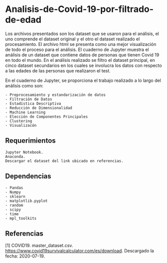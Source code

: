 # Analisis-de-Covid-19-por-filtrado-de-edad

Los archivos presentados son los dataset que se usaron para el análisis, el uno comprende el dataset original y el otro el dataset realizado el procesamiento.
El archivo html se presenta como una mejor visualización de todo el proceso para el análisis.
El cuaderno de Jupyter muestra el análisis de un dataset que contiene datos de personas que tienen Covid 19 en todo el mundo. 
En el análisis realizado se filtro el dataset principal, en cinco dataset secundarios en los cuales se involucra los datos con respecto a las edades de las personas que realizaron el test.

En el cuaderno de Jupyter, se proporciona el trabajo realizado a lo largo del análisis como son:

    - Preprocesamiento y estandarización de datos
    - Filtración de Datos
    - Estadística Descriptiva
    - Reducción de Dimensionalidad
    - Machine Learning
    - Elección de Componentes Principales
    - Clustering
    - Visualizacón

## Requerimientos
    Jupyter Notebook.
    Anaconda.
    Descargar el dataset del link ubicado en referencias.
    
## Dependencias
    - Pandas
    - Numpy
    - sklearn
    - matplotlib.pyplot
    - random
    - scipy
    - time
    - mpl_toolkits
    
## Referencias

[1] COVID19. master_dataset.csv. https://www.covid19survivalcalculator.com/es/download. Descargado la fecha: 2020-07-19.
